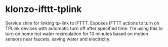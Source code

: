 # klonzo-ifttt-tplink
Service shim for linking tp-link to IFTTT.  Exposes IFTTT actions to turn on TPLink devices with automatic turn off after specified time.  I'm using this to turn on home hot water recirculation for 10 minutes based on motion sensors near faucets, saving water and electricity.  
